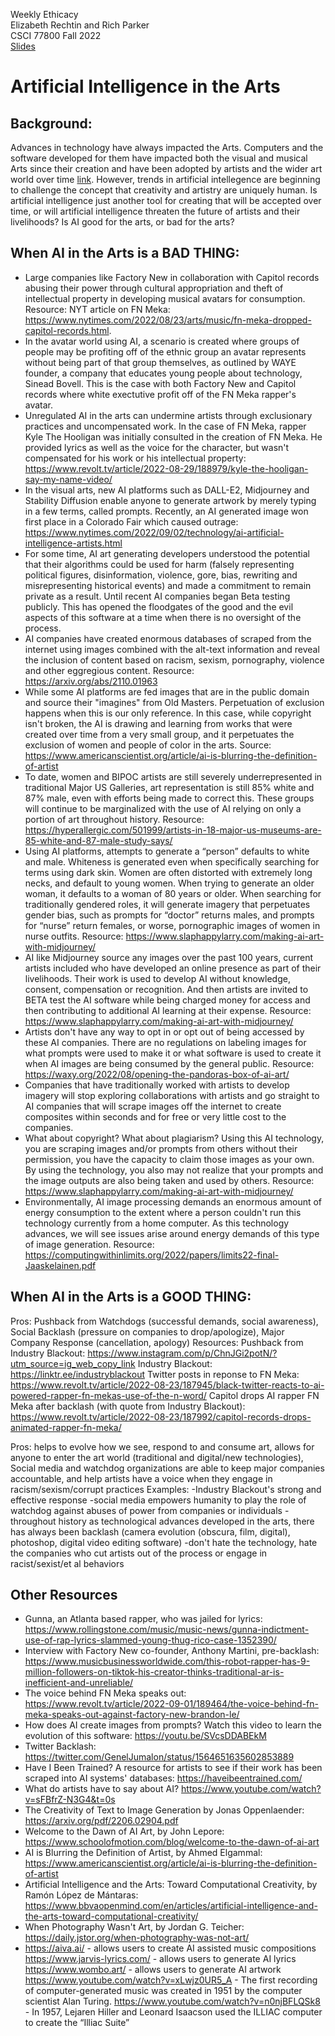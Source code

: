 Weekly Ethicacy<br>
Elizabeth Rechtin and Rich Parker<br>
CSCI 77800 Fall 2022<br>
[Slides](https://docs.google.com/presentation/d/1VjvflBzGvOyXl75Jo8FLHWPcXjPY4cfwBQLtm_GLxoY/edit?usp=sharing)

# Artificial Intelligence in the Arts

## Background:  
Advances in technology have always impacted the Arts.  Computers and the software developed for them have impacted both the visual and musical Arts since their creation and have been adopted by artists and the wider art world over time [link](https://www.bbvaopenmind.com/en/articles/artificial-intelligence-and-the-arts-toward-computational-creativity/). However, trends in artificial intellegence are beginning to challenge the concept that creativity and artistry are uniquely human.  Is artificial intelligence just another tool for creating that will be accepted over time, or will artificial intelligence threaten the future of artists and their livelihoods? Is AI good for the arts, or bad for the arts? 

## When AI in the Arts is a BAD THING:
- Large companies like Factory New in collaboration with Capitol records abusing their power through cultural appropriation and theft of intellectual property in developing musical avatars for consumption. Resource: NYT article on FN Meka: https://www.nytimes.com/2022/08/23/arts/music/fn-meka-dropped-capitol-records.html.
- In the avatar world using AI, a scenario is created where groups of people may be profiting off of the ethnic group an avatar represents without being part of that group themselves, as outlined by WAYE founder, a company that educates young people about technology, Sinead Bovell.  This is the case with both Factory New and Capitol records where white exectutive profit off of the FN Meka rapper's avatar. 
- Unregulated AI in the arts can undermine artists through exclusionary practices and uncompensated work.  In the case of FN Meka, rapper Kyle The Hooligan was initially consulted in the creation of FN Meka.  He provided lyrics as well as the voice for the character, but wasn't compensated for his work or his intellectual property: https://www.revolt.tv/article/2022-08-29/188979/kyle-the-hooligan-say-my-name-video/
- In the visual arts, new AI platforms such as DALL-E2, Midjourney and Stability Diffusion enable anyone to generate artwork by merely typing in a few terms, called prompts. Recently, an AI generated image won first place in a Colorado Fair which caused outrage: https://www.nytimes.com/2022/09/02/technology/ai-artificial-intelligence-artists.html
- For some time, AI art generating developers  understood the potential that their algorithms could be used for harm (falsely representing political figures, disinformation, violence, gore, bias, rewriting and misrepresenting historical events) and made a commitment to remain private as a result.  Until recent AI companies began Beta testing publicly.  This has opened the floodgates of the good and the evil aspects of this software at a time when there is no oversight of the process. 
- AI companies have created enormous databases of scraped from the internet using images combined with the alt-text information and reveal the inclusion of content based on racism, sexism, pornography, violence and other eggregious content. Resource: https://arxiv.org/abs/2110.01963
- While some AI platforms are fed images that are in the public domain and source their "imagines" from Old Masters.  Perpetuation of exclusion happens when this is our only reference. In this case, while copyright isn't broken, the AI is drawing and learning from works that were created over time from a very small group, and it perpetuates the exclusion of women and people of color in the arts. Source: https://www.americanscientist.org/article/ai-is-blurring-the-definition-of-artist
- To date, women and BIPOC artists are still severely underrepresented in traditional Major US Galleries, art representation is still 85% white and 87% male, even with efforts being made to correct this.  These groups will continue to be marginalized with the use of AI relying on only a portion of art throughout history.  Resource: https://hyperallergic.com/501999/artists-in-18-major-us-museums-are-85-white-and-87-male-study-says/ 
- Using AI platforms, attempts to generate a “person” defaults to white and male. Whiteness is generated even when specifically searching for terms using dark skin.  Women are often distorted with extremely long necks, and default to young women. When trying to generate an older woman, it defaults to a woman of 80 years or older.  When searching for traditionally gendered roles, it will generate imagery that perpetuates gender bias, such as prompts for “doctor” returns males, and prompts for “nurse” return females, or worse, pornographic images of women in nurse outfits.  Resource: https://www.slaphappylarry.com/making-ai-art-with-midjourney/
- AI like Midjourney source any images over the past 100 years, current artists included who have developed an online presence as part of their livelihoods.  Their work is used to develop AI without knowledge, consent, compensation or recognition.  And then artists are invited to BETA test the AI software while being charged money for access and then contributing to additional AI learning at their expense. Resource: https://www.slaphappylarry.com/making-ai-art-with-midjourney/
- Artists don't have any way to opt in or opt out of being accessed by these AI companies. There are no regulations on labeling images for what prompts were used to make it or what software is used to create it when AI images are being consumed by the general public. Resource: https://waxy.org/2022/08/opening-the-pandoras-box-of-ai-art/
- Companies that have traditionally worked with artists to develop imagery will stop exploring collaborations with artists and go straight to AI companies that will scrape images off the internet to create composites within seconds and for free or very little cost to the companies. 
- What about copyright?  What about plagiarism?  Using this AI technology, you are scraping images and/or prompts from others without their permission, you have the capacity to claim those images as your own.  By using the technology, you also may not realize that your prompts and the image outputs are also being taken and used by others.  Resource: https://www.slaphappylarry.com/making-ai-art-with-midjourney/
- Environmentally, AI image processing demands an enormous amount of energy consumption to the extent where a person couldn't run this technology currently from a home computer.  As this technology advances, we will see issues arise around energy demands of this type of image generation. Resource: https://computingwithinlimits.org/2022/papers/limits22-final-Jaaskelainen.pdf


## When AI in the Arts is a GOOD THING:
Pros:
Pushback from Watchdogs (successful demands, social awareness), Social Backlash (pressure on companies to drop/apologize), Major Company Response (cancellation, apology)
Resources: 
Pushback from Industry Blackout: https://www.instagram.com/p/ChnJGi2potN/?utm_source=ig_web_copy_link
Industry Blackout: https://linktr.ee/industryblackout
Twitter posts in reponse to FN Meka: https://www.revolt.tv/article/2022-08-23/187945/black-twitter-reacts-to-ai-powered-rapper-fn-mekas-use-of-the-n-word/
Capitol drops AI rapper FN Meka after backlash (with quote from Industry Blackout): https://www.revolt.tv/article/2022-08-23/187992/capitol-records-drops-animated-rapper-fn-meka/

Pros:
helps to evolve how we see, respond to and consume art, allows for anyone to enter the art world (traditional and digital/new technologies),
Social media and watchdog organizations are able to keep major companies accountable, and help artists have a voice when they engage in racism/sexism/corrupt practices
Examples: 
-Industry Blackout's strong and effective response
-social media empowers humanity to play the role of watchdog against abuses of power from companies or individuals
-throughout history as technological advances developed in the arts, there has always been backlash (camera evolution (obscura, film, digital), photoshop, digital video editing software)
-don't hate the technology, hate the companies who cut artists out of the process or engage in racist/sexist/et al behaviors

## Other Resources 
- Gunna, an Atlanta based rapper, who was jailed for lyrics: https://www.rollingstone.com/music/music-news/gunna-indictment-use-of-rap-lyrics-slammed-young-thug-rico-case-1352390/
- Interview with Factory New co-founder, Anthony Martini, pre-backlash: https://www.musicbusinessworldwide.com/this-robot-rapper-has-9-million-followers-on-tiktok-his-creator-thinks-traditional-ar-is-inefficient-and-unreliable/
- The voice behind FN Meka speaks out: https://www.revolt.tv/article/2022-09-01/189464/the-voice-behind-fn-meka-speaks-out-against-factory-new-brandon-le/
- How does AI create images from prompts?  Watch this video to learn the evolution of this software: https://youtu.be/SVcsDDABEkM
- Twitter Backlash: https://twitter.com/GenelJumalon/status/1564651635602853889
- Have I Been Trained?  A resource for artists to see if their work has been scraped into AI systems' databases: https://haveibeentrained.com/
- What do artists have to say about AI? https://www.youtube.com/watch?v=sFBfrZ-N3G4&t=0s
- The Creativity of Text to Image Generation by Jonas Oppenlaender: https://arxiv.org/pdf/2206.02904.pdf
- Welcome to the Dawn of AI Art, by John Lepore: https://www.schoolofmotion.com/blog/welcome-to-the-dawn-of-ai-art
- AI is Blurring the Definition of Artist, by Ahmed Elgammal: https://www.americanscientist.org/article/ai-is-blurring-the-definition-of-artist
- Artificial Intelligence and the Arts: Toward Computational Creativity, by Ramón López de Mántaras: https://www.bbvaopenmind.com/en/articles/artificial-intelligence-and-the-arts-toward-computational-creativity/
- When Photography Wasn't Art, by Jordan G. Teicher: https://daily.jstor.org/when-photography-was-not-art/
- https://aiva.ai/ - allows users to create AI assisted music compositions
https://www.jarvis-lyrics.com/ - allows users to generate AI lyrics
https://www.wombo.art/ - allows users to generate AI artwork
https://www.youtube.com/watch?v=xLwjz0UR5_A - The first recording of computer-generated music was created in 1951 by the computer scientist Alan Turing.
https://www.youtube.com/watch?v=n0njBFLQSk8 - In 1957, Lejaren Hiller and Leonard Isaacson used the ILLIAC computer to create the “Illiac Suite”

